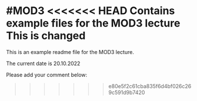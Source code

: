 #MOD3
<<<<<<< HEAD
Contains example files for the MOD3 lecture
This is changed
=======
This is an example readme file for the MOD3 lecture.

The current date is 20.10.2022

Please add your comment below:
>>>>>>> e80e5f2c61cba835f6d4bf026c269c591d9b7420
